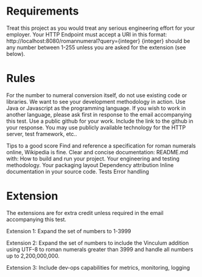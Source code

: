 # Requirements

Treat this project as you would treat any serious engineering effort for your employer. Your HTTP Endpoint must accept a URI in this format:
http://localhost:8080/romannumeral?query={integer}
{integer} should be any number between 1-255 unless you are asked for the extension (see below).

# Rules

For the number to numeral conversion itself, do not use existing code or libraries. We want to see your development methodology in action.
Use Java or Javascript as the programming language. If you wish to work in another language, please ask first in response to the email accompanying this test.
Use a public github for your work. Include the link to the github in your response. You may use publicly available technology for the HTTP server, test framework, etc..

Tips to a good score
Find and reference a specification for roman numerals online, Wikipedia is fine. Clear and concise documentation:
README.md with:
How to build and run your project.
Your engineering and testing methodology. Your packaging layout
Dependency attribution
Inline documentation in your source code. Tests
Error handling

# Extension

The extensions are for extra credit unless required in the email accompanying this test.

Extension 1: Expand the set of numbers to 1-3999

Extension 2: Expand the set of numbers to include the Vinculum addition using UTF-8 to roman numerals greater than 3999 and handle all numbers up to 2,200,000,000.

Extension 3: Include dev-ops capabilities for metrics, monitoring, logging
